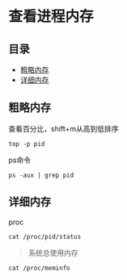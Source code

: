 # 查看进程内存

## 目录

-   [粗略内存](#粗略内存)
-   [详细内存](#详细内存)

## 粗略内存

查看百分比，shift+m从高到低排序

```纯文本
top -p pid
```

ps命令

```纯文本
ps -aux | grep pid
```

## 详细内存

proc

```纯文本
cat /proc/pid/status
```

> 系统总使用内存

```纯文本
cat /proc/meminfo
```
